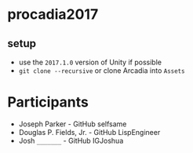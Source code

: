 # procadia2017


## setup

* use the `2017.1.0` version of Unity if possible
* `git clone --recursive` or clone Arcadia into `Assets`

# Participants

* Joseph Parker - GitHub selfsame
* Douglas P. Fields, Jr. - GitHub LispEngineer
* Josh `_______` - GitHub IGJoshua


